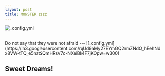 ```yaml
---
layout: post
title: MONSTER zzzz
---
```

![_config.yml](http://tattooos.org/wp-content/uploads/parser/Blue-Monster-Tattoo-1.jpg)

<br/>
Do not say that they were not afraid
---
![_config.yml](https://lh3.googleusercontent.com/rqUd9aMy27EYmGQ2nmZNdQ_hEehNdx8VW-tTQ_e5natSQmHRsV7c-NXeiBk4F7jKOpw=w300)

Sweet Dreams!
---
